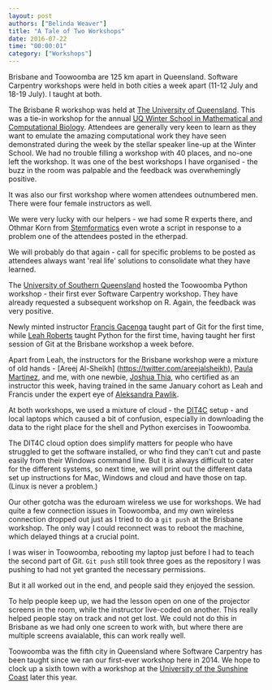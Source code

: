 ```yaml
---
layout: post
authors: ["Belinda Weaver"]
title: "A Tale of Two Workshops"
date: 2016-07-22
time: "00:00:01"
category: ["Workshops"]
---
```


Brisbane and Toowoomba are 125 km apart in Queensland. Software Carpentry workshops were held in both cities 
a week apart (11-12 July and 18-19 July). I taught at both.

The Brisbane R workshop was held at [The University of Queensland](http://www.uq.edu.au/). This was a tie-in workshop for the annual [UQ Winter School in Mathematical and Computational Biology](http://bioinformatics.org.au/ws16/). Attendees are generally very keen to learn as they want to emulate the amazing computational work they have seen demonstrated during the week by the stellar
speaker line-up at the Winter School. We had no trouble filling a workshop with 40 places, and no-one left the workshop. 
It was one of the best workshops I have organised - the buzz in the room was palpable and the feedback was overwhemingly positive.

It was also our first workshop where women attendees outnumbered men. There were four female instructors as well.

We were very lucky with our helpers - we had some R experts there, and Othmar Korn from [Stemformatics](https://twitter.com/Stemformatics) even wrote a script in response
to a problem one of the attendees posted in the etherpad. 

We will probably do that again - call for specific problems to be posted as attendees always want 'real life' solutions to consolidate what they have learned. 

The [University of 
Southern Queensland](http://www.usq.edu.au/) hosted the Toowoomba Python workshop - their first ever Software Carpentry 
workshop. They have already requested a subsequent workshop on R. Again, the feedback was very positive.

Newly minted instructor [Francis Gacenga](https://twitter.com/fgacenga) taught part of Git for the first time, 
while [Leah Roberts](https://twitter.com/Loolibear) taught Python for the first time, having taught her first 
session of Git at the Brisbane workshop a week before. 

Apart from Leah, the instructors for the Brisbane workshop were a mixture of old hands - [Areej Al-Sheikh]
(https://twitter.com/areejalsheikh), [Paula Martinez](https://twitter.com/orchid00), and me, with one newbie, 
[Joshua Thia](https://twitter.com/joshua_thia), who certified as an instructor this week, having trained in the 
same January cohort as Leah and Francis under the expert eye of [Aleksandra Pawlik](https://twitter.com/aleksandrana).

At both workshops, we used a mixture of cloud - the [DIT4C](https://dit4c.github.io/) setup - and local laptops
which caused a bit of confusion, especially in downloading the data to the right place 
for the shell and Python exercises in Toowoomba.

The DIT4C cloud option does simplify matters for people who have struggled to get the software installed, or who 
find they can't cut and paste easily from their Windows command line. But it is always difficult to cater for the 
different systems, so next time, we will print out the different data set up instructions for Mac, Windows and 
cloud and have those on tap. (Linux is never a problem.)  

Our other gotcha was the eduroam wireless we use for workshops. We had quite a few connection issues in Toowoomba, 
and my own wireless connection dropped out just as I tried to do a `git push` at the Brisbane workshop. The only way I could reconnect was to reboot the machine, which delayed things at a crucial point. 

I was wiser in Toowoomba, rebooting my laptop just before I had to teach the second part of Git. `Git push` still 
took three goes as the repository I was pushing to had not yet granted the necessary permissions. 

But it all worked out in the end, and people said they enjoyed the session. 

To help people keep up, we had the lesson open on one of the projector screens in the room, while the instructor live-coded on another. This really helped people stay on track and not get lost. We could not do this in Brisbane as we had only one screen to work with, but where there are multiple screens avaialable, this can work really well.

Toowoomba was the fifth city in Queensland where Software Carpentry has been taught since we ran our first-ever workshop here
in 2014. We hope to clock up a sixth town with a workshop at 
the [University of the Sunshine Coast](http://www.usc.edu.au) later this year. 
